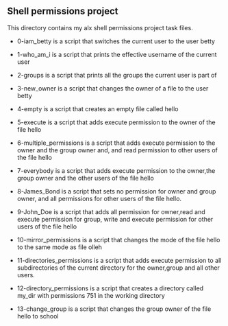 ## Shell permissions project
This directory contains my alx shell permissions project task files.

- 0-iam_betty is a script that switches the current user to the user betty

- 1-who_am_i is a script that prints the effective username of the current user

- 2-groups is a script that prints all the groups the current user is part of

- 3-new_owner is a script that changes the owner of a file <hello> to the user betty

- 4-empty is a script that creates an empty file called hello

- 5-execute is a script that adds execute permission to the owner of the file hello

- 6-multiple_permissions is a script that adds execute permission to the owner and the group owner and, and read permission to other users of the file hello

- 7-everybody is a script that adds execute permission to the owner,the group owner and the other users of the file hello

- 8-James_Bond is a script that sets no permission for owner and group owner, and all permissions for other users of the file hello.

- 9-John_Doe is a script that adds all permission for owner,read and execute permission for group, write and execute permission for other users of the file hello

- 10-mirror_permissions is a script that changes the mode of the file hello to the same mode as file olleh

- 11-directories_permissions is a script that adds execute permission to all subdirectories of the current directory for the owner,group and all other users.

- 12-directory_permissions is a script that creates a directory called my_dir with permissions 751 in the working directory

- 13-change_group is a script that changes the group owner of the file hello to school


